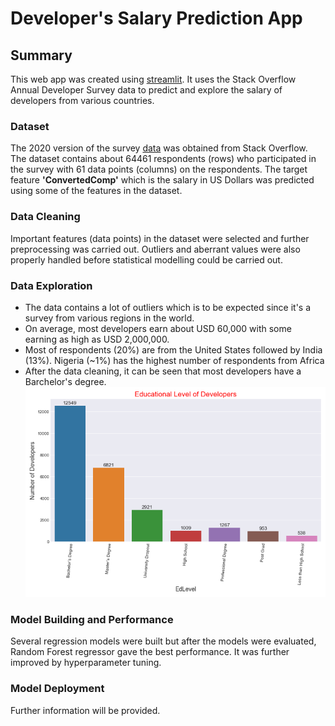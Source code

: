 # Developer's Salary Prediction App

## Summary

This web app was created using [streamlit](https://https://streamlit.io). It uses the Stack Overflow Annual Developer Survey data to  predict and explore the salary of developers from various countries.

### Dataset

The 2020 version of the survey [data](https://insights.stackoverflow.com/survey/) was obtained from Stack Overflow. The dataset contains about 64461 respondents (rows) who participated in the survey with 61 data points (columns) on the respondents. The target feature **'ConvertedComp'** which is the salary in US Dollars was predicted using some of the features in the dataset.

### Data Cleaning

Important features (data points) in the dataset were selected and further preprocessing was carried out. Outliers and aberrant values were also properly handled before statistical modelling could be carried out.

### Data Exploration

* The data contains a lot of outliers which is to be expected since it's a survey from various regions in the world. 
* On average, most developers earn about USD 60,000 with some earning as high as USD 2,000,000. 
* Most of respondents (20%) are from the United States followed by India (13%). Nigeria (~1%) has the highest number of respondents from Africa
* After the data cleaning, it can be seen that most developers have a Barchelor's degree.
![EdLevel](Edlevel.PNG)

### Model Building and Performance

Several regression models were built but after the models were evaluated, Random Forest regressor gave the best performance. It was further improved by hyperparameter tuning.

### Model Deployment
Further information will be provided.